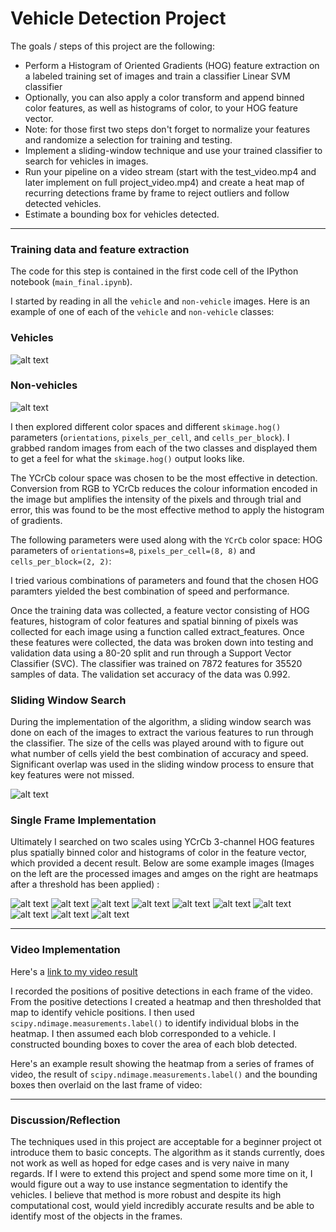 # Vehicle Detection Project

The goals / steps of this project are the following:

* Perform a Histogram of Oriented Gradients (HOG) feature extraction on a labeled training set of images and train a classifier Linear SVM classifier
* Optionally, you can also apply a color transform and append binned color features, as well as histograms of color, to your HOG feature vector. 
* Note: for those first two steps don't forget to normalize your features and randomize a selection for training and testing.
* Implement a sliding-window technique and use your trained classifier to search for vehicles in images.
* Run your pipeline on a video stream (start with the test_video.mp4 and later implement on full project_video.mp4) and create a heat map of recurring detections frame by frame to reject outliers and follow detected vehicles.
* Estimate a bounding box for vehicles detected.

[//]: # (Image References)
[image1a]: ./results/cars.PNG
[image1b]: ./results/not_cars.PNG
[image3]: ./results/sliding_windows.PNG
[image4a]: ./results/res_1.PNG
[image4b]: ./results/res_2.PNG
[image4c]: ./results/res_3.PNG
[image4d]: ./results/res_4.PNG
[image4e]: ./results/res_5.PNG
[image4aa]: ./results/res_1a.PNG
[image4bb]: ./results/res_2a.PNG
[image4cc]: ./results/res_3a.PNG
[image4dd]: ./results/res_4a.PNG
[image4ee]: ./results/res_5a.PNG
[video1]: ./final_project_video.mp4

---

### Training data and feature extraction

The code for this step is contained in the first code cell of the IPython notebook (`main_final.ipynb`).  

I started by reading in all the `vehicle` and `non-vehicle` images.  Here is an example of one of each of the `vehicle` and `non-vehicle` classes:

### Vehicles
![alt text][image1a] 

### Non-vehicles
![alt text][image1b]

I then explored different color spaces and different `skimage.hog()` parameters (`orientations`, `pixels_per_cell`, and `cells_per_block`).  I grabbed random images from each of the two classes and displayed them to get a feel for what the `skimage.hog()` output looks like.

The YCrCb colour space was chosen to be the most effective in detection. Conversion from RGB to YCrCb reduces the colour information encoded in the image but amplifies the intensity of the pixels and through trial and error, this was found to be the most effective method to apply the histogram of gradients. 

The following parameters were used along with the `YCrCb` color space: HOG parameters of `orientations=8`, `pixels_per_cell=(8, 8)` and `cells_per_block=(2, 2)`:

I tried various combinations of parameters and found that the chosen HOG paramters yielded the best combination of speed and performance.

Once the training data was collected, a feature vector consisting of HOG features, histogram of color features and spatial binning of pixels was collected for each image using a function called extract_features. Once these features were collected, the data was broken down into testing and validation data using a 80-20 split and run through a Support Vector Classifier (SVC). The classifier was trained on 7872 features for 35520 samples of data. The validation set accuracy of the data was 0.992.

### Sliding Window Search

During the implementation of the algorithm, a sliding window search was done on each of the images to extract the various features to run through the classifier. The size of the cells was played around with to figure out what number of cells yield the best combination of accuracy and speed. Significant overlap was used in the sliding window process to ensure that key features were not missed.

![alt text][image3]

### Single Frame Implementation

Ultimately I searched on two scales using YCrCb 3-channel HOG features plus spatially binned color and histograms of color in the feature vector, which provided a decent result.  Below are some example images (Images on the left are the processed images and amges on the right are heatmaps after a threshold has been applied) :

![alt text][image4a]  ![alt text][image4aa]
![alt text][image4b]  ![alt text][image4bb]
![alt text][image4c]  ![alt text][image4cc]
![alt text][image4d]  ![alt text][image4dd]
![alt text][image4e]  ![alt text][image4ee]

---

### Video Implementation

Here's a [link to my video result](./final_project_video.mp4)

I recorded the positions of positive detections in each frame of the video.  From the positive detections I created a heatmap and then thresholded that map to identify vehicle positions.  I then used `scipy.ndimage.measurements.label()` to identify individual blobs in the heatmap.  I then assumed each blob corresponded to a vehicle.  I constructed bounding boxes to cover the area of each blob detected.  

Here's an example result showing the heatmap from a series of frames of video, the result of `scipy.ndimage.measurements.label()` and the bounding boxes then overlaid on the last frame of video:


---

### Discussion/Reflection

The techniques used in this project are acceptable for a beginner project ot introduce them to basic concepts. The algorithm as it stands currently, does not work as well as hoped for edge cases and is very naive in many regards. If I were to extend this project and spend some more time on it, I would figure out a way to use instance segmentation to identify the vehicles. I believe that method is more robust and despite its high computational cost, would yield incredibly accurate results and be able to identify most of the objects in the frames. 
